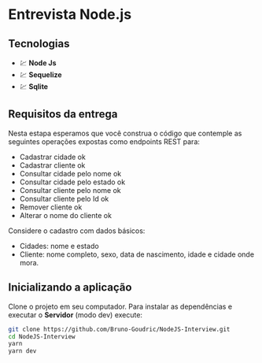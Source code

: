 # Entrevista Node.js


## Tecnologias 

- 💹 **Node Js**
- 💹 **Sequelize**
- 💹 **Sqlite**


## Requisitos da entrega

Nesta estapa esperamos que você construa o código que contemple as seguintes operações expostas como endpoints REST para:

- Cadastrar cidade ok
- Cadastrar cliente ok
- Consultar cidade pelo nome ok
- Consultar cidade pelo estado ok
- Consultar cliente pelo nome ok
- Consultar cliente pelo Id ok
- Remover cliente ok
- Alterar o nome do cliente ok

Considere o cadastro com dados básicos:

- Cidades: nome e estado
- Cliente: nome completo, sexo, data de nascimento, idade e cidade onde mora.

## Inicializando a aplicação

Clone o projeto em seu computador. Para instalar as dependências e executar o **Servidor** (modo dev) execute:
```bash
git clone https://github.com/Bruno-Goudric/NodeJS-Interview.git 
cd NodeJS-Interview
yarn 
yarn dev

